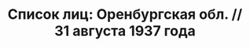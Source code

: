 ---
title: 'Список лиц: Оренбургская обл. // 31 августа 1937 года'
description: РГАСПИ, ф.17, т.2, оп.171, дело 410, лист 344
images:
- /disk/pictures/v02/17-171-410-344.jpg
- /disk/pictures/v02/17-171-410-345.jpg
- /disk/pictures/v02/17-171-410-346.jpg
- /disk/pictures/v02/17-171-410-347.jpg
- /disk/pictures/v02/17-171-410-348.jpg
- /disk/pictures/v02/17-171-410-349.jpg
---